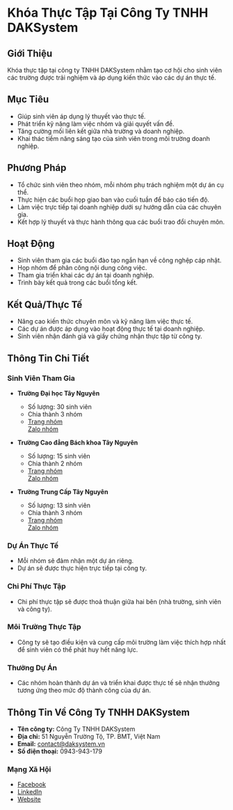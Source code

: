 # Khóa Thực Tập Tại Công Ty TNHH DAKSystem

## Giới Thiệu
Khóa thực tập tại công ty TNHH DAKSystem nhằm tạo cơ hội cho sinh viên các trường được trải nghiệm và áp dụng kiến thức vào các dự án thực tế. 

## Mục Tiêu
- Giúp sinh viên áp dụng lý thuyết vào thực tế.
- Phát triển kỹ năng làm việc nhóm và giải quyết vấn đề.
- Tăng cường mối liên kết giữa nhà trường và doanh nghiệp.
- Khai thác tiềm năng sáng tạo của sinh viên trong môi trường doanh nghiệp.

## Phương Pháp
- Tổ chức sinh viên theo nhóm, mỗi nhóm phụ trách nghiệm một dự án cụ thể.
- Thực hiện các buổi họp giao ban vào cuối tuần để báo cáo tiến độ.
- Làm việc trực tiếp tại doanh nghiệp dưới sự hướng dẫn của các chuyên gia.
- Kết hợp lý thuyết và thực hành thông qua các buổi trao đổi chuyên môn.

## Hoạt Động
- Sinh viên tham gia các buổi đào tạo ngắn hạn về công nghệp cáp nhật.
- Họp nhóm để phân công nội dung công việc.
- Tham gia triển khai các dự án tại doanh nghiệp.
- Trình bày kết quả trong các buổi tổng kết.

## Kết Quả/Thực Tế
- Nâng cao kiến thức chuyên môn và kỹ năng làm việc thực tế.
- Các dự án được áp dụng vào hoạt động thực tế tại doanh nghiệp.
- Sinh viên nhận đánh giá và giấy chứng nhận thực tập từ công ty.

## Thông Tin Chi Tiết
### Sinh Viên Tham Gia
- **Trường Đại học Tây Nguyên**
  - Số lượng: 30 sinh viên
  - Chia thành 3 nhóm
  - [Trang nhóm](https://example.com/daihoctaynguyen)  
    [Zalo nhóm](https://zalo.me/example-daihoctaynguyen)

- **Trường Cao đẳng Bách khoa Tây Nguyên**
  - Số lượng: 15 sinh viên
  - Chia thành 2 nhóm
  - [Trang nhóm](https://example.com/caodangbachkhoa)  
    [Zalo nhóm](https://zalo.me/example-cdbachkhoa)

- **Trường Trung Cấp Tây Nguyên**
  - Số lượng: 13 sinh viên
  - Chia thành 3 nhóm
  - [Trang nhóm](https://example.com/trungcaptaynguyen)  
    [Zalo nhóm](https://zalo.me/example-tctaynguyen)

### Dự Án Thực Tế
- Mỗi nhóm sẽ đảm nhận một dự án riêng.
- Dự án sẽ được thực hiện trực tiếp tại công ty.

### Chi Phí Thực Tập
- Chi phí thực tập sẽ được thoả thuận giữa hai bên (nhà trường, sinh viên và công ty).

### Môi Trường Thực Tập
- Công ty sẽ tạo điều kiện và cung cấp môi trường làm việc thích hợp nhất để sinh viên có thể phát huy hết năng lực.

### Thưởng Dự Án
- Các nhóm hoàn thành dự án và triển khai được thực tế sẽ nhận thưởng tương ứng theo mức độ thành công của dự án.

## Thông Tin Về Công Ty TNHH DAKSystem
- **Tên công ty:** Công Ty TNHH DAKSystem
- **Địa chỉ:** 51 Nguyễn Trường Tộ, TP. BMT, Việt Nam
- **Email:** contact@daksystem.vn
- **Số điện thoại:** 0943-943-179

### Mạng Xã Hội
- [Facebook](https://facebook.com/daksystem)  
- [LinkedIn](https://linkedin.com/company/daksystem)  
- [Website](https://daksystem.net)
